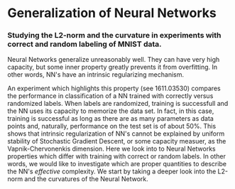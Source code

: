 # Generalization of Neural Networks

### Studying the L2-norm and the curvature in experiments with correct and random labeling of MNIST data.


Neural Networks generalize unreasonably well. They can have very high capacity, but some inner property greatly prevents it from overfitting. In other words, NN's have an intrinsic regularizing mechanism.

An experiment which highlights this property (see 1611.03530) compares the performance in classification of a NN trained with correctly versus randomized labels. When labels are randomized, training is successfull and the NN uses its capacity to memorize the data set. In fact, in this case, training is successful as long as there are as many parameters as data points and, naturally, performance on the test set is of about 50%. This shows that intrinsic regularization of NN's cannot be explained by uniform stability of Stochastic Gradient Descent, or some capacity measuer, as the Vapnik-Chervonenkis dimension. Here we look into to Neural Networks properties which differ with training with correct or random labels. In other words, we would like to investigate which are proper quantities to describe the NN's *effective* complexity.
We  start by taking a deeper look into the L2-norm and the curvatures of the Neural Network.

